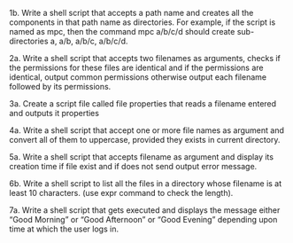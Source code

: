 1b. Write a shell script that accepts a path name and creates all the components in that path 
name as directories. For example, if the script is named as mpc, then the command mpc a/b/c/d 
should create sub-directories a, a/b, a/b/c, a/b/c/d. 

2a. Write a shell script that accepts two filenames as arguments, checks if the permissions for 
these files are identical and if the permissions are identical, output common permissions 
otherwise output each filename followed by its permissions. 

3a. Create a script file called file properties that reads a filename entered and outputs it 
properties

4a. Write a shell script that accept one or more file names as argument and convert all of them 
to uppercase, provided they exists in current directory. 

5a. Write a shell script that accepts filename as argument and display its creation time if file 
exist and if does not send output error message.

6b. Write a shell script to list all the files in a directory whose filename is at least 10 characters. 
(use expr command to check the length).

7a. Write a shell script that gets executed and displays the message either “Good Morning” or 
“Good Afternoon” or “Good Evening” depending upon time at which the user logs in. 
